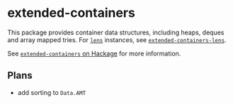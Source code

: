 # extended-containers

This package provides container data structures, including heaps, deques and array mapped tries.
For [`lens`](https://hackage.haskell.org/package/lens) instances, see [`extended-containers-lens`](https://hackage.haskell.org/package/extended-containers-lens).

See [`extended-containers` on Hackage](https://hackage.haskell.org/package/extended-containers) for more information.

## Plans

* add sorting to `Data.AMT`
